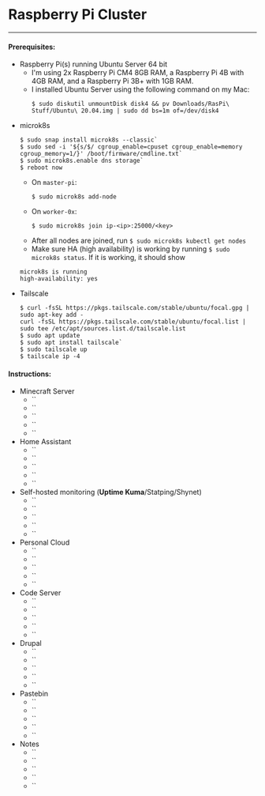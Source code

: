 # Raspberry Pi Cluster
---
#### Prerequisites:
- Raspberry Pi(s) running Ubuntu Server 64 bit
    - I'm using 2x Raspberry Pi CM4 8GB RAM, a Raspberry Pi 4B with 4GB RAM, and a Raspberry Pi 3B+ with 1GB RAM.
    - I installed Ubuntu Server using the following command on my Mac:
        ``` console
        $ sudo diskutil unmountDisk disk4 && pv Downloads/RasPi\ Stuff/Ubuntu\ 20.04.img | sudo dd bs=1m of=/dev/disk4
        ```
- microk8s
    ```console
    $ sudo snap install microk8s --classic`
    $ sudo sed -i '${s/$/ cgroup_enable=cpuset cgroup_enable=memory cgroup_memory=1/}' /boot/firmware/cmdline.txt`
    $ sudo microk8s.enable dns storage`
    $ reboot now
    ```
    - On `master-pi`:
        ```console
        $ sudo microk8s add-node
        ```
    - On `worker-0x`:
        ```console
        $ sudo microk8s join ip-<ip>:25000/<key>
        ```
    - After all nodes are joined, run `$ sudo microk8s kubectl get nodes`
    - Make sure HA (high availability) is working by running `$ sudo microk8s status`. If it is working, it should show 
    ```console
    microk8s is running
    high-availability: yes
    ```
- Tailscale
    ```console
    $ curl -fsSL https://pkgs.tailscale.com/stable/ubuntu/focal.gpg | sudo apt-key add -
    curl -fsSL https://pkgs.tailscale.com/stable/ubuntu/focal.list | sudo tee /etc/apt/sources.list.d/tailscale.list
    $ sudo apt update
    $ sudo apt install tailscale`
    $ sudo tailscale up
    $ tailscale ip -4
    ```
#### Instructions:
- Minecraft Server
	- ``
	- ``
	- ``
	- ``
	- ``
- Home Assistant
	- ``
	- ``
	- ``
	- ``
	- ``
- Self-hosted monitoring (**Uptime Kuma**/Statping/Shynet)
	- ``
	- ``
	- ``
	- ``
	- ``
- Personal Cloud
	- ``
	- ``
	- ``
	- ``
	- ``
- Code Server
	- ``
	- ``
	- ``
	- ``
	- ``
- Drupal
	- ``
	- ``
    - ``
	- ``
	- ``
- Pastebin
	- ``
	- ``
	- ``
	- ``
	- ``
- Notes
	- ``
    - ``
	- ``
	- ``
	- ``

